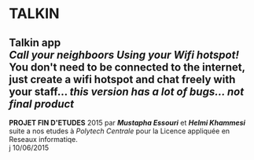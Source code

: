 # TALKIN
<b>Talkin</b> app<br/>
<i>Call your neighboors Using your Wifi hotspot!</i><br/>
You don't need to be connected to the internet, just create a wifi hotspot and chat freely with your staff... 
<i>this version has a lot of bugs... not final product</i>
--------
<b>PROJET FIN D'ETUDES</b> 2015 par <i><b>Mustapha Essouri</b></i> et <i><b>Helmi Khammesi</b></i> suite a nos etudes à <i>Polytech Centrale</i> pour la Licence appliquée en Reseaux informatiqe.<br>
j 10/06/2015
